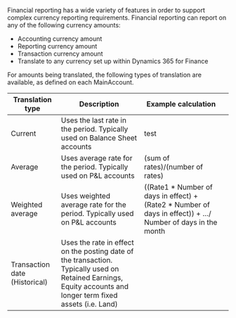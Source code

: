 Financial reporting has a wide variety of features in order to support complex currency reporting requirements. Financial reporting can report on any of the following currency amounts:
* Accounting currency amount 
* Reporting currency amount 
* Transaction currency amount 
* Translate to any currency set up within Dynamics 365 for Finance

For amounts being translated, the following types of translation are available, as defined on each MainAccount. 


| Translation type  |  Description |  Example calculation |   |
|---|---|---|---|
| Current | Uses the last rate in the period. Typically used on Balance Sheet accounts  |  test |   |
|  Average | Uses average rate for the period. Typically used on P&L accounts  | (sum of rates)/(number of rates)  |   |
| Weighted average  | Uses weighted average rate for the period. Typically used on P&L accounts | ((Rate1 * Number of days in effect) + (Rate2 * Number of days in effect)) + …/ Number of days in the month  |   |
| Transaction date (Historical)  | Uses the rate in effect on the posting date of the transaction. Typically used on Retained Earnings, Equity accounts and longer term fixed assets (i.e. Land)  |   |   |


